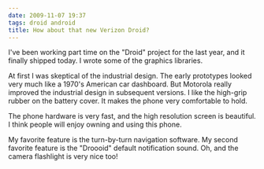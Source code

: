 ```yaml
---
date: 2009-11-07 19:37
tags: droid android
title: How about that new Verizon Droid?
---
```


I've been working part time on the "Droid" project for the last year, and it
finally shipped today. I wrote some of the graphics libraries.

At first I was skeptical of the industrial design. The early prototypes looked
very much like a 1970's American car dashboard. But Motorola really improved
the industrial design in subsequent versions. I like the high-grip rubber on
the battery cover. It makes the phone very comfortable to hold.

The phone hardware is very fast, and the high resolution screen is beautiful.
I think people will enjoy owning and using this phone.

My favorite feature is the turn-by-turn navigation software. My second
favorite feature is the "Droooid" default notification sound. Oh, and the
camera flashlight is very nice too!

